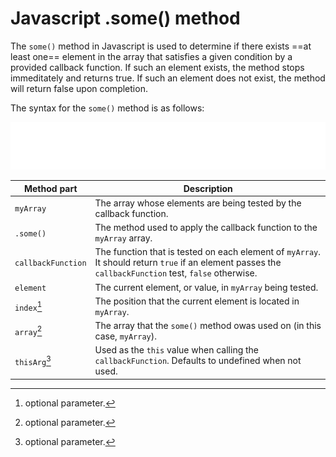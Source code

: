 # Javascript .some() method

The `some()` method in Javascript is used to determine if there exists ==at least one== element in the array that satisfies a given condition by a provided callback function. If such an element exists, the method stops immeditately and returns true.  If such an element does not exist, the method will return false upon completion.

The syntax for the `some()` method is as follows:

![Syntax of the Javascript some method](./images/javascript-img/some-method-syntax.svg)

| Method part | Description                                                            |
| ----------- | ---------------------------------------------------------------------- |
| `myArray`   | The array whose elements are being tested by the callback function.    |
| `.some()`   | The method used to apply the callback function to the `myArray` array. |
| `callbackFunction` | The function that is tested on each element of `myArray`. It should return `true` if an element passes the `callbackFunction` test, `false` otherwise.     |
| `element`   | The current element, or value, in `myArray` being tested.              |
| `index`[^1] | The position that the current element is located in `myArray`.         |
| `array`[^2] | The array that the `some()` method owas used on (in this case, `myArray`).|
| `thisArg`[^3] | Used as the `this` value when calling the `callbackFunction`. Defaults to undefined when not used.                                                               |
[^1]: optional parameter.
[^2]: optional parameter.
[^3]: optional parameter.

